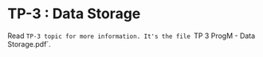 # TP-3 : Data Storage

Read `TP-3 topic for more information. It's the file `TP 3 ProgM - Data Storage.pdf`.
